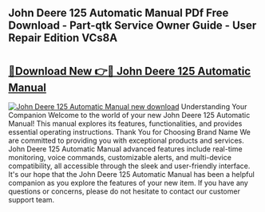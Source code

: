 ## John Deere 125 Automatic Manual PDf Free Download - Part-qtk Service Owner Guide - User Repair Edition VCs8A

# <h2><a href="http://bc95363.oget.top/?id=John+Deere+125+Automatic+Manual">🔗Download New 👉🔴 John Deere 125 Automatic Manual</a></h2>

[![John Deere 125 Automatic Manual new download](https://i.imgur.com/5g1atiW.png)](http://bc95363.oget.top/?id=John+Deere+125+Automatic+Manual)
Understanding Your Companion Welcome to the world of your new John Deere 125 Automatic Manual! This manual explores its features, functionalities, and provides essential operating instructions. Thank You for Choosing Brand Name We are committed to providing you with exceptional products and services. John Deere 125 Automatic Manual advanced features include real-time monitoring, voice commands, customizable alerts, and multi-device compatibility, all accessible through the sleek and user-friendly interface. It's our hope that the John Deere 125 Automatic Manual has been a helpful companion as you explore the features of your new item. If you have any questions or concerns, please do not hesitate to contact our customer support team.
